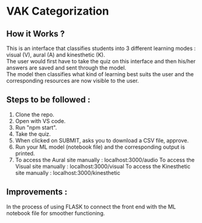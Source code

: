 # VAK Categorization 

## How it Works ?

This is an interface that classifies students into 3 different learning modes :  visual (V), aural (A) and kinesthetic (K). </br>
The user would first have to take the quiz on this interface and then his/her answers are saved and sent through the model. </br>
The model then classifies what kind of learning best suits the user and the corresponding resources are now visible to the user. </br>

## Steps to be followed : 
1. Clone the repo.
2. Open with VS code.
3. Run "npm start".
4. Take the quiz.
5. When clicked on SUBMIT, asks you to download a CSV file, approve.
6. Run your ML model (notebook file) and the corresponding output is printed.
7. To access the Aural site manually : localhost:3000/audio
   To access the Visual site manually : localhost:3000/visual
   To access the Kinesthetic site manually : localhost:3000/kinesthetic
   
## Improvements : 
In the process of using FLASK to connect the front end with the ML notebook file for smoother functioning.
